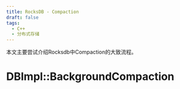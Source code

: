 ```yaml
---
title: RocksDB - Compaction
draft: false
tags:
  - C++
  - 分布式存储
---
```


本文主要尝试介绍Rocksdb中Compaction的大致流程。

# DBImpl::BackgroundCompaction

